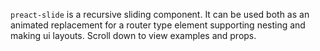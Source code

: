 `preact-slide` is a recursive sliding component. It can be used both as an animated replacement for a router type element supporting nesting and making ui layouts. Scroll down to view examples and props.